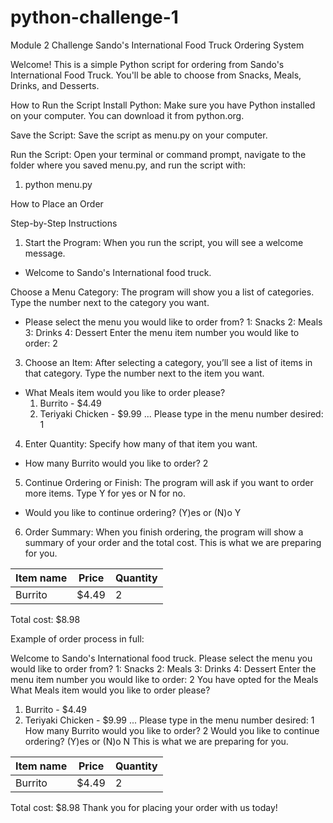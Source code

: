 # python-challenge-1
Module 2 Challenge
Sando's International Food Truck Ordering System

Welcome! This is a simple Python script for ordering from Sando's International Food Truck. You'll be able to choose from Snacks, Meals, Drinks, and Desserts.

How to Run the Script
Install Python: Make sure you have Python installed on your computer. You can download it from python.org.

Save the Script: Save the script as menu.py on your computer.

Run the Script: Open your terminal or command prompt, navigate to the folder where you saved menu.py, and run the script with:
1. python menu.py 

How to Place an Order

Step-by-Step Instructions
1. Start the Program: When you run the script, you will see a welcome message.
- Welcome to Sando's International food truck.

Choose a Menu Category: The program will show you a list of categories. Type the number next to the category you want.
- Please select the menu you would like to order from?
    1: Snacks
    2: Meals
    3: Drinks
    4: Dessert
    Enter the menu item number you would like to order: 2
3. Choose an Item: After selecting a category, you’ll see a list of items in that category. Type the number next to the item you want.
- What Meals item would you like to order please?
    1. Burrito - $4.49
    2. Teriyaki Chicken - $9.99
...
Please type in the menu number desired: 1

4. Enter Quantity: Specify how many of that item you want.
- How many Burrito would you like to order? 2

5. Continue Ordering or Finish: The program will ask if you want to order more items. Type Y for yes or N for no.
- Would you like to continue ordering? (Y)es or (N)o Y

6. Order Summary: When you finish ordering, the program will show a summary of your order and the total cost.
This is what we are preparing for you.

Item name                 | Price  | Quantity
--------------------------|--------|----------
Burrito                   | $4.49  | 2

Total cost: $8.98

Example of order process in full:

Welcome to Sando's International food truck.
Please select the menu you would like to order from?
1: Snacks
2: Meals
3: Drinks
4: Dessert
Enter the menu item number you would like to order: 2
You have opted for the Meals
What Meals item would you like to order please?
1. Burrito - $4.49
2. Teriyaki Chicken - $9.99
...
Please type in the menu number desired: 1
How many Burrito would you like to order? 2
Would you like to continue ordering? (Y)es or (N)o N
This is what we are preparing for you.

Item name                 | Price  | Quantity
--------------------------|--------|----------
Burrito                   | $4.49  | 2

Total cost: $8.98
Thank you for placing your order with us today!















